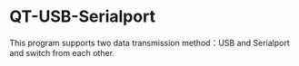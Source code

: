 # QT-USB-Serialport
This program supports two data transmission method：USB and Serialport and switch from each other.
